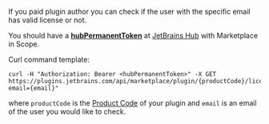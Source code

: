 [//]: # (title: Check License API)

If you paid plugin author you can check if the user with the specific email has valid license or not.

You should have a [**hubPermanentToken**](https://www.jetbrains.com/help/hub/Manage-Permanent-Tokens.html) at [JetBrains Hub](https://hub.jetbrains.com/users/me?tab=authentification) with Marketplace in Scope.

Curl command template:
```Shell
curl -H "Authorization: Bearer <hubPermanentToken>" -X GET https://plugins.jetbrains.com/api/marketplace/plugin/{productCode}/license?email={email}"
```

where `productCode` is the [Product Code](../paid-plugins-start/obtain-a-product-code-from-jetbrains.md) of your plugin and 
`email` is an email of the user you would like to check.
